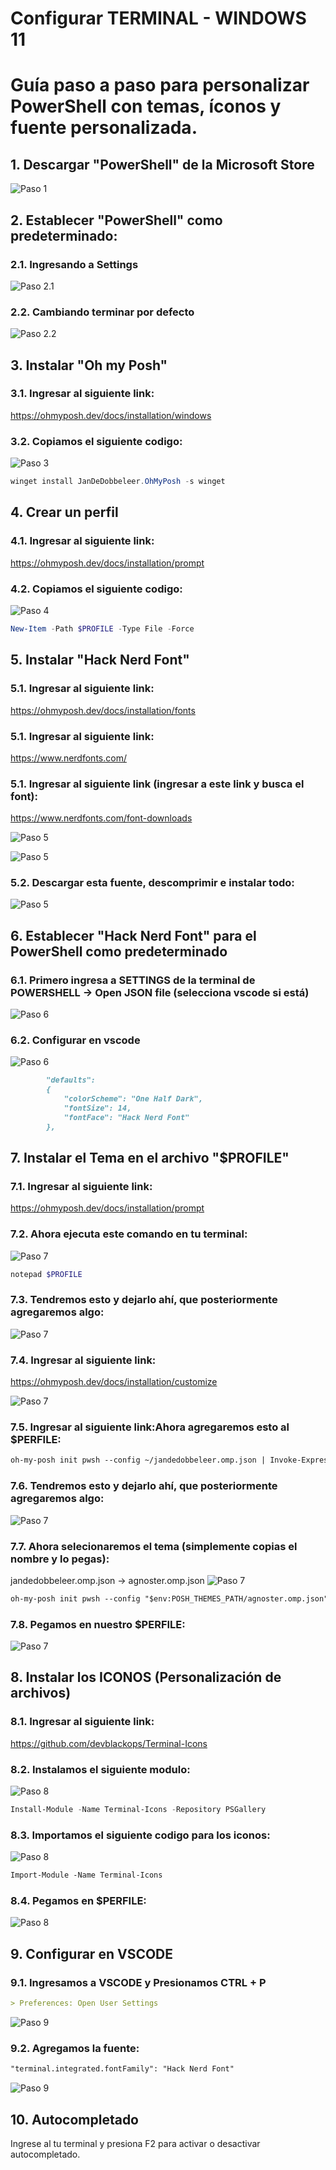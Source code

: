 # Configurar TERMINAL - WINDOWS 11
# Guía paso a paso para personalizar PowerShell con temas, íconos y fuente personalizada.

## 1. Descargar "PowerShell" de la Microsoft Store

![Paso 1](Terminal-window/powershell-microsoft.png)


## 2. Establecer "PowerShell" como predeterminado:

### 2.1. Ingresando a Settings
![Paso 2.1](Terminal-window/powershell-settings.png)


### 2.2. Cambiando terminar por defecto
![Paso 2.2](Terminal-window/powersshell-settings-cambiar-terminal.png)

## 3. Instalar "Oh my Posh"

### 3.1. Ingresar al siguiente link:
https://ohmyposh.dev/docs/installation/windows

### 3.2. Copiamos el siguiente codigo:
![Paso 3](Terminal-window/oh-my-posh-instalar.png)

```powershell
winget install JanDeDobbeleer.OhMyPosh -s winget
```

## 4. Crear un perfil

### 4.1. Ingresar al siguiente link:
https://ohmyposh.dev/docs/installation/prompt

### 4.2. Copiamos el siguiente codigo:

![Paso 4](Terminal-window/crear-perfil.png)

```powershell
New-Item -Path $PROFILE -Type File -Force
```

## 5. Instalar "Hack Nerd Font"

### 5.1. Ingresar al siguiente link:
https://ohmyposh.dev/docs/installation/fonts
### 5.1. Ingresar al siguiente link:
https://www.nerdfonts.com/
### 5.1. Ingresar al siguiente link (ingresar a este link y busca el font):
https://www.nerdfonts.com/font-downloads

![Paso 5](Terminal-window/font.png)

![Paso 5](Terminal-window/font-2.png)

### 5.2. Descargar esta fuente, descomprimir e instalar todo:

![Paso 5](Terminal-window/font-hack-nerd-font.png)


## 6. Establecer "Hack Nerd Font" para el PowerShell como predeterminado

### 6.1. Primero ingresa a SETTINGS de la terminal de POWERSHELL -> Open JSON file (selecciona vscode si está)

![Paso 6](Terminal-window/open-JSON-file-terminal.png)

### 6.2. Configurar en vscode

![Paso 6](Terminal-window/6.establecer-hack-nerd-font.png)

```markdown
        "defaults": 
        {
            "colorScheme": "One Half Dark",
            "fontSize": 14,
            "fontFace": "Hack Nerd Font"
        },
```

## 7. Instalar el Tema en el archivo "$PROFILE"

### 7.1. Ingresar al siguiente link:
https://ohmyposh.dev/docs/installation/prompt

### 7.2. Ahora ejecuta este comando en tu terminal:
![Paso 7](Terminal-window/perfil-1.png)

```powershell
notepad $PROFILE
```

### 7.3. Tendremos esto y dejarlo ahí, que posteriormente agregaremos algo:
![Paso 7](Terminal-window/perfil-2.png)


### 7.4. Ingresar al siguiente link:
https://ohmyposh.dev/docs/installation/customize

![Paso 7](Terminal-window/perfil-3.png)

### 7.5. Ingresar al siguiente link:Ahora agregaremos esto al $PERFILE:
```markdown
oh-my-posh init pwsh --config ~/jandedobbeleer.omp.json | Invoke-Expression
```

### 7.6. Tendremos esto y dejarlo ahí, que posteriormente agregaremos algo:
![Paso 7](Terminal-window/perfil-4.png)


### 7.7. Ahora selecionaremos el tema (simplemente copias el nombre y lo pegas):
jandedobbeleer.omp.json -> agnoster.omp.json
![Paso 7](Terminal-window/perfil-5.png)

```markdown
oh-my-posh init pwsh --config "$env:POSH_THEMES_PATH/agnoster.omp.json" | Invoke-Expression
```

### 7.8. Pegamos en nuestro $PERFILE:
![Paso 7](Terminal-window/perfil-6.png)


## 8. Instalar los ICONOS (Personalización de archivos)

### 8.1. Ingresar al siguiente link:
https://github.com/devblackops/Terminal-Icons

### 8.2. Instalamos el siguiente modulo:
![Paso 8](Terminal-window/iconos.png)

```powershell
Install-Module -Name Terminal-Icons -Repository PSGallery
```


### 8.3. Importamos el siguiente codigo para los iconos:
![Paso 8](Terminal-window/iconos-2.png)

```markdown
Import-Module -Name Terminal-Icons
```

### 8.4. Pegamos en $PERFILE:
![Paso 8](Terminal-window/iconos-3.png)


## 9. Configurar en VSCODE

### 9.1. Ingresamos a VSCODE y Presionamos CTRL + P
```markdown
> Preferences: Open User Settings
```
![Paso 9](Terminal-window/vscode-1.png)

### 9.2. Agregamos la fuente:

```markdown
"terminal.integrated.fontFamily": "Hack Nerd Font"
```
![Paso 9](Terminal-window/vscode-2.png)


## 10. Autocompletado

Ingrese al tu terminal y presiona F2 para activar o desactivar autocompletado.




